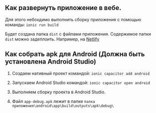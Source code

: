 ## Как развернуть приложение в вебе.

Для этого небохдимо выполнить сборку приложения с помощью команды:
`ionic run build`

Будет создана папка `dist` с файлами приложения. Содержимое папки `dist` можно
задеплоить. Например, на
[Netlify](https://643443bcdc4a9a4d83100249--precious-squirrel-284baa.netlify.app/)

## Как собрать apk для Android (Должна быть установлена Android Studio)

1. Создаем нативный проект командой: `ionic capacitor add android`

2. Запускаем Android Studio командой: `ionic capacitor open android`

3. Выполняем сборку проекта в Android Studio.

4. Файл `app-debug.apk` лежит в папке
   `папка приложения\android\app\build\outputs\apk\debug\`
